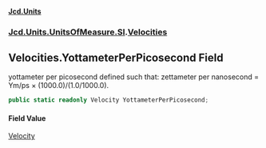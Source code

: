 #### [Jcd.Units](index 'index')
### [Jcd.Units.UnitsOfMeasure.SI](Jcd.Units.UnitsOfMeasure.SI 'Jcd.Units.UnitsOfMeasure.SI').[Velocities](Velocities 'Jcd.Units.UnitsOfMeasure.SI.Velocities')

## Velocities.YottameterPerPicosecond Field

yottameter per picosecond defined such that: zettameter per nanosecond = Ym/ps × (1000.0)/(1.0/1000.0).

```csharp
public static readonly Velocity YottameterPerPicosecond;
```

#### Field Value
[Velocity](Velocity 'Jcd.Units.UnitTypes.Velocity')